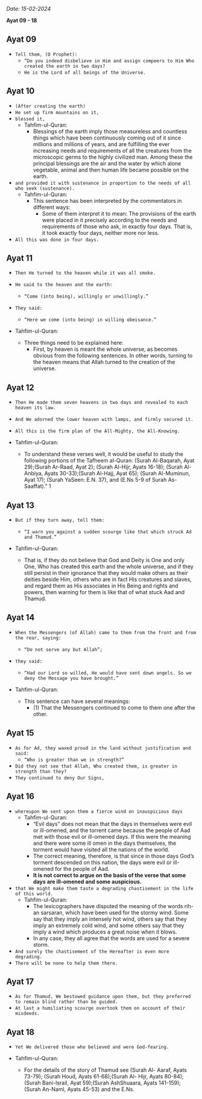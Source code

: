_Date: 15-02-2024_

**Ayat 09 - 18**

## Ayat 09

- `Tell them, (O Prophet):`
  - `“Do you indeed disbelieve in Him and assign compeers to Him Who created the earth in two days?`
  - `He is the Lord of all beings of the Universe.`

## Ayat 10

- `(After creating the earth)`
- `He set up firm mountains on it,`
- `blessed it,`
  - Tahfim-ul-Quran:
    - Blessings of the earth imply those measureless and countless things which have been continuously coming out of it since millions and millions of years, and are fulfilling the ever increasing needs and requirements of all the creatures from the microscopic germs to the highly civilized man. Among these the principal blessings are the air and the water by which alone vegetable, animal and then human life became possible on the earth.
- `and provided it with sustenance in proportion to the needs of all who seek (sustenance).`
  - Tahfim-ul-Quran:
    - This sentence has been interpreted by the commentators in different ways:
      - Some of them interpret it to mean: The provisions of the earth were placed in it precisely according to the needs and requirements of those who ask, in exactly four days. That is, it took exactly four days, neither more nor less.
- `All this was done in four days.`

## Ayat 11

- `Then He turned to the heaven while it was all smoke.`
- `He said to the heaven and the earth:`
  - `“Come (into being), willingly or unwillingly.”`
- `They said:`
  - `“Here we come (into being) in willing obeisance.”`

- Tahfim-ul-Quran:
  - Three things need to be explained here:
    - First, by heaven is meant the whole universe, as becomes obvious from the following sentences. In other words, turning to the heaven means that Allah turned to the creation of the universe.

## Ayat 12

- `Then He made them seven heavens in two days and revealed to each heaven its law.`
- `And We adorned the lower heaven with lamps, and firmly secured it.`
- `All this is the firm plan of the All-Mighty, the All-Knowing.`

- Tahfim-ul-Quran:
  - To understand these verses well, it would be useful to study the following portions of the Tafheem al-Quran: (Surah Al-Baqarah, Ayat 29);(Surah Ar-Raad, Ayat 2); (Surah Al-Hijr, Ayats 16-18); (Surah Al-Anbiya, Ayats 30-33);(Surah Al-Hajj, Ayat 65); (Surah Al-Muminun, Ayat 17); (Surah YaSeen: E.N. 37), and (E.Ns 5-9 of Surah As-Saaffat)." 1

## Ayat 13

- `But if they turn away, tell them:`
  - `“I warn you against a sudden scourge like that which struck Ad and Thamud.”`

- Tahfim-ul-Quran:
  - That is, if they do not believe that God and Deity is One and only One, Who has created this earth and the whole universe, and if they still persist in their ignorance that they would make others as their deities beside Him, others who are in fact His creatures and slaves, and regard them as His associates in His Being and rights and powers, then warning for them is like that of what stuck Aad and Thamud.

## Ayat 14

- `When the Messengers (of Allah) came to them from the front and from the rear, saying:`
  - `“Do not serve any but Allah”;`
- `they said:`
  - `“Had our Lord so willed, He would have sent down angels. So we deny the Message you have brought.”`

- Tahfim-ul-Quran:
  - This sentence can have several meanings:
    - (1) That the Messengers continued to come to them one after the other.

## Ayat 15

- `As for Ad, they waxed proud in the land without justification and said:`
  - `“Who is greater than we in strength?”`
- `Did they not see that Allah, Who created them, is greater in strength than they?`
- `They continued to deny Our Signs,`

## Ayat 16

- `whereupon We sent upon them a fierce wind on inauspicious days`
  - Tahfim-ul-Quran:
    - “Evil days” does not mean that the days in themselves were evil or ill-omened, and the torrent came because the people of Aad met with those evil or ill-omened days. If this were the meaning and there were some ill omen in the days themselves, the torment would have visited all the nations of the world.
    - The correct meaning, therefore, is that since in those days God’s torment descended on this nation, the days were evil or ill-omened for the people of Aad.
    - **It is not correct to argue on the basis of the verse that some days are ill-omened and some auspicious.**
- `that We might make them taste a degrading chastisement in the life of this world.`
  - Tahfim-ul-Quran:
    - The lexicographers have disputed the meaning of the words rih-an sarsaran, which have been used for the stormy wind. Some say that they imply an intensely hot wind, others say that they imply an extremely cold wind, and some others say that they imply a wind which produces a great noise when it blows.
    - In any case, they all agree that the words are used for a severe storm.
- `And surely the chastisement of the Hereafter is even more degrading.`
- `There will be none to help them there.`

## Ayat 17

- `As for Thamud, We bestowed guidance upon them, but they preferred to remain blind rather than be guided.`
- `At last a humiliating scourge overtook them on account of their misdeeds.`

## Ayat 18

- `Yet We delivered those who believed and were God-fearing.`

- Tahfim-ul-Quran:
  - For the details of the story of Thamud see (Surah Al- Aaraf, Ayats 73-79); (Surah Houd, Ayats 61-68);(Surah Al- Hijr, Ayats 80-84);(Surah Bani-Israil, Ayat 59);(Surah AshShuaara, Ayats 141-159);(Surah An-Naml, Ayats 45-53) and the E.Ns.